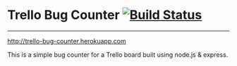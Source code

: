 
# Trello Bug Counter [![Build Status](https://travis-ci.org/lilyfromseattle/trello-bugs.svg?branch=master)](https://travis-ci.org/lilyfromseattle/trello-bugs)
____
http://trello-bug-counter.herokuapp.com

This is a simple bug counter for a Trello board built using node.js & express. 
